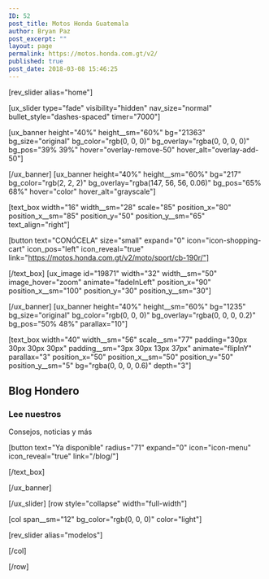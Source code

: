 ```yaml
---
ID: 52
post_title: Motos Honda Guatemala
author: Bryan Paz
post_excerpt: ""
layout: page
permalink: https://motos.honda.com.gt/v2/
published: true
post_date: 2018-03-08 15:46:25
---
```

<p>[rev_slider alias="home"]</p>
[ux_slider type="fade" visibility="hidden" nav_size="normal" bullet_style="dashes-spaced" timer="7000"]

[ux_banner height="40%" height__sm="60%" bg="21363" bg_size="original" bg_color="rgb(0, 0, 0)" bg_overlay="rgba(0, 0, 0, 0)" bg_pos="39% 39%" hover="overlay-remove-50" hover_alt="overlay-add-50"]


[/ux_banner]
[ux_banner height="40%" height__sm="60%" bg="217" bg_color="rgb(2, 2, 2)" bg_overlay="rgba(147, 56, 56, 0.06)" bg_pos="65% 68%" hover="color" hover_alt="grayscale"]

[text_box width="16" width__sm="28" scale="85" position_x="80" position_x__sm="85" position_y="50" position_y__sm="65" text_align="right"]

[button text="CONÓCELA" size="small" expand="0" icon="icon-shopping-cart" icon_pos="left" icon_reveal="true" link="https://motos.honda.com.gt/v2/moto/sport/cb-190r/"]


[/text_box]
[ux_image id="19871" width="32" width__sm="50" image_hover="zoom" animate="fadeInLeft" position_x="90" position_x__sm="100" position_y="30" position_y__sm="30"]


[/ux_banner]
[ux_banner height="40%" height__sm="60%" bg="1235" bg_size="original" bg_color="rgb(0, 0, 0)" bg_overlay="rgba(0, 0, 0, 0.2)" bg_pos="50% 48%" parallax="10"]

[text_box width="40" width__sm="56" scale__sm="77" padding="30px 30px 30px 30px" padding__sm="3px 30px 13px 37px" animate="flipInY" parallax="3" position_x="50" position_x__sm="50" position_y="50" position_y__sm="5" bg="rgba(0, 0, 0, 0.6)" depth="3"]

<h2 class="uppercase"><strong>Blog Hondero</strong></h2>
<h3>Lee nuestros</h3>
<p>Consejos, noticias y más</p>
[button text="Ya disponible" radius="71" expand="0" icon="icon-menu" icon_reveal="true" link="/blog/"]


[/text_box]

[/ux_banner]

[/ux_slider]
[row style="collapse" width="full-width"]

[col span__sm="12" bg_color="rgb(0, 0, 0)" color="light"]

<p>[rev_slider alias="modelos"]</p>

[/col]

[/row]